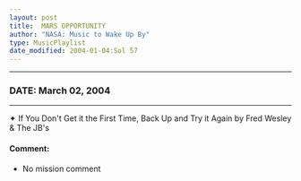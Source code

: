 ```yaml
---
layout: post
title:  MARS OPPORTUNITY
author: "NASA: Music to Wake Up By"
type: MusicPlaylist
date_modified: 2004-01-04:Sol 57
---
```


----
### DATE: March 02, 2004
----
✦ If You Don't Get it the First Time, Back Up and Try it Again by Fred Wesley & The JB's

#### Comment:
* No mission comment
